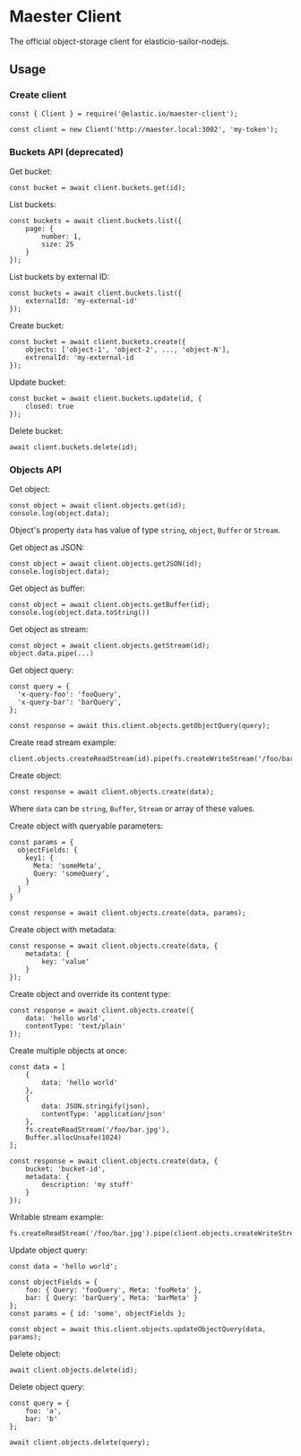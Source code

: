 # Maester Client

The official object-storage client for elasticio-sailor-nodejs.

## Usage

### Create client
```
const { Client } = require('@elastic.io/maester-client');

const client = new Client('http://maester.local:3002', 'my-token');
```

### Buckets API (deprecated)

Get bucket:

```
const bucket = await client.buckets.get(id);
```

List buckets:

```
const buckets = await client.buckets.list({
    page: {
        number: 1,
        size: 25
    }
});
```

List buckets by external ID:

```
const buckets = await client.buckets.list({
    externalId: 'my-external-id'
});
```

Create bucket:

```
const bucket = await client.buckets.create({
    objects: ['object-1', 'object-2', ..., 'object-N'],
    extrenalId: 'my-external-id
});
```

Update bucket:

```
const bucket = await client.buckets.update(id, {
    closed: true
});
```

Delete bucket:

```
await client.buckets.delete(id);
```

### Objects API

Get object:

```
const object = await client.objects.get(id);
console.log(object.data);
```

Object's property `data` has value of type `string`, `object`, `Buffer` or `Stream`. 

Get object as JSON:

```
const object = await client.objects.getJSON(id);
console.log(object.data);
```

Get object as buffer:

```
const object = await client.objects.getBuffer(id);
console.log(object.data.toString())
```

Get object as stream:

```
const object = await client.objects.getStream(id);
object.data.pipe(...)
```

Get object query:

```
const query = {
  'x-query-foo': 'fooQuery',
  'x-query-bar': 'barQuery',
};

const response = await this.client.objects.getObjectQuery(query);
```

Create read stream example:

```
client.objects.createReadStream(id).pipe(fs.createWriteStream('/foo/bar.jpg'));
```

Create object:

```
const response = await client.objects.create(data);
```

Where `data` can be `string`, `Buffer`, `Stream` or array of these values.

Create object with queryable parameters:

```
const params = {
  objectFields: {
    key1: {
      Meta: 'someMeta',
      Query: 'someQuery',
    }
  }
}

const response = await client.objects.create(data, params);
```

Create object with metadata:

```
const response = await client.objects.create(data, {
    metadata: {
        key: 'value'
    }
});
```

Create object and override its content type:

```
const response = await client.objects.create({ 
    data: 'hello world',
    contentType: 'text/plain'
});
```

Create multiple objects at once:

```
const data = [
    {
        data: 'hello world'
    },
    {
        data: JSON.stringify(json), 
        contentType: 'application/json'
    },
    fs.createReadStream('/foo/bar.jpg'),
    Buffer.allocUnsafe(1024)
];

const response = await client.objects.create(data, {
    bucket: 'bucket-id',
    metadata: {
        description: 'my stuff'
    }
});
```

Writable stream example:

```
fs.createReadStream('/foo/bar.jpg').pipe(client.objects.createWriteStream());
```

Update object query:

```
const data = 'hello world';

const objectFields = {
    foo: { Query: 'fooQuery', Meta: 'fooMeta' },
    bar: { Query: 'barQuery', Meta: 'barMeta' }
};
const params = { id: 'some', objectFields };

const object = await this.client.objects.updateObjectQuery(data, params);
```

Delete object:

```
await client.objects.delete(id);
```

Delete object query:

```
const query = {
    foo: 'a',
    bar: 'b'
};

await client.objects.delete(query);
```
